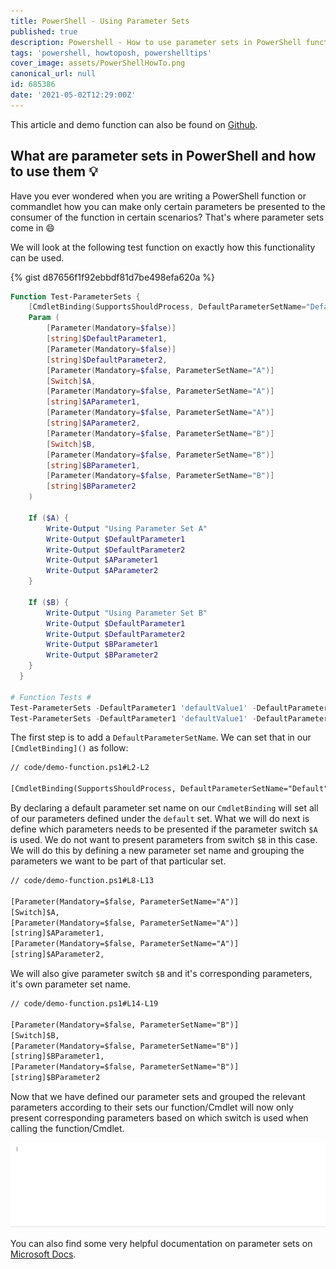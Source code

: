 ```yaml
---
title: PowerShell - Using Parameter Sets
published: true
description: Powershell - How to use parameter sets in PowerShell functions
tags: 'powershell, howtoposh, powershelltips'
cover_image: assets/PowerShellHowTo.png
canonical_url: null
id: 685386
date: '2021-05-02T12:29:00Z'
---
```


This article and demo function can also be found on [Github](https://github.com/Pwd9000-ML/blog-devto/tree/master/posts/Powershell-Using-Parameter-Sets/code).

## What are parameter sets in PowerShell and how to use them :bulb:

Have you ever wondered when you are writing a PowerShell function or commandlet how you can make only certain parameters be presented to the consumer of the function in certain scenarios? That's where parameter sets come in :smile:

We will look at the following test function on exactly how this functionality can be used.  

<script src="https://gist.github.com/Pwd9000-ML/d87656f1f92ebbdf81d7be498efa620a.js"></script>

{% gist d87656f1f92ebbdf81d7be498efa620a %}

```powershell
Function Test-ParameterSets {
    [CmdletBinding(SupportsShouldProcess, DefaultParameterSetName="Default")]
    Param (
        [Parameter(Mandatory=$false)]
        [string]$DefaultParameter1,
        [Parameter(Mandatory=$false)]
        [string]$DefaultParameter2,
        [Parameter(Mandatory=$false, ParameterSetName="A")]
        [Switch]$A,
        [Parameter(Mandatory=$false, ParameterSetName="A")]
        [string]$AParameter1,
        [Parameter(Mandatory=$false, ParameterSetName="A")]
        [string]$AParameter2,
        [Parameter(Mandatory=$false, ParameterSetName="B")]
        [Switch]$B,
        [Parameter(Mandatory=$false, ParameterSetName="B")]
        [string]$BParameter1,
        [Parameter(Mandatory=$false, ParameterSetName="B")]
        [string]$BParameter2
    )
  
    If ($A) {
        Write-Output "Using Parameter Set A"
        Write-Output $DefaultParameter1
        Write-Output $DefaultParameter2
        Write-Output $AParameter1
        Write-Output $AParameter2
    }

    If ($B) {
        Write-Output "Using Parameter Set B"
        Write-Output $DefaultParameter1
        Write-Output $DefaultParameter2
        Write-Output $BParameter1
        Write-Output $BParameter2
    }
  }

# Function Tests #
Test-ParameterSets -DefaultParameter1 'defaultValue1' -DefaultParameter2 'defaultValue2' -A -AParameter1 'valueA1' -AParameter2 'valueA2'
Test-ParameterSets -DefaultParameter1 'defaultValue1' -DefaultParameter2 'defaultValue2' -B -BParameter1 'valueB1' -BParameter2 'valueB2'
```

The first step is to add a `DefaultParameterSetName`. We can set that in our `[CmdletBinding]()` as follow:

```txt
// code/demo-function.ps1#L2-L2

[CmdletBinding(SupportsShouldProcess, DefaultParameterSetName="Default")]
```

By declaring a default parameter set name on our `CmdletBinding` will set all of our parameters defined under the `default` set. What we will do next is define which parameters needs to be presented if the parameter switch `$A` is used. We do not want to present parameters from switch `$B` in this case. We will do this by defining a new parameter set name and grouping the parameters we want to be part of that particular set.

```txt
// code/demo-function.ps1#L8-L13

[Parameter(Mandatory=$false, ParameterSetName="A")]
[Switch]$A,
[Parameter(Mandatory=$false, ParameterSetName="A")]
[string]$AParameter1,
[Parameter(Mandatory=$false, ParameterSetName="A")]
[string]$AParameter2,
```

We will also give parameter switch `$B` and it's corresponding parameters, it's own parameter set name.

```txt
// code/demo-function.ps1#L14-L19

[Parameter(Mandatory=$false, ParameterSetName="B")]
[Switch]$B,
[Parameter(Mandatory=$false, ParameterSetName="B")]
[string]$BParameter1,
[Parameter(Mandatory=$false, ParameterSetName="B")]
[string]$BParameter2
```

Now that we have defined our parameter sets and grouped the relevant parameters according to their sets our function/Cmdlet will now only present corresponding parameters based on which switch is used when calling the function/Cmdlet.

![testFunctionAnimation](./assets/TestFunctionAnimation.gif)

You can also find some very helpful documentation on parameter sets on [Microsoft Docs](https://docs.microsoft.com/en-us/powershell/module/microsoft.powershell.core/about/about_parameter_sets?view=powershell-7.1).
